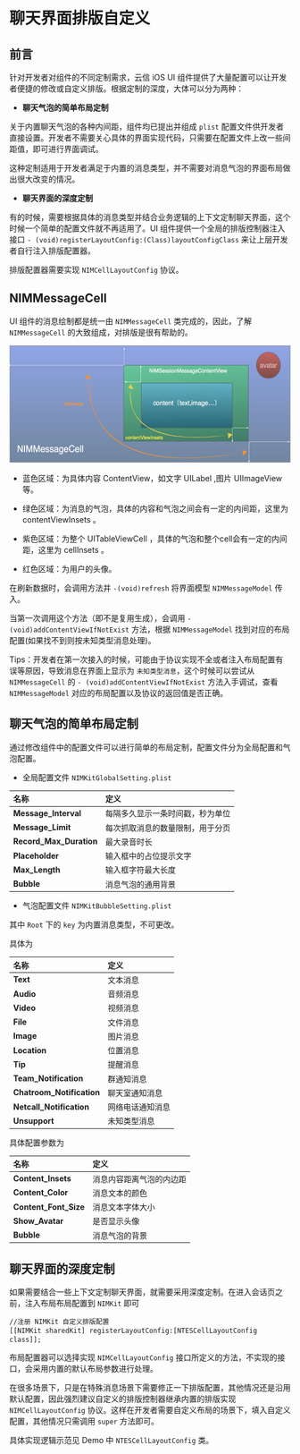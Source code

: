 # 聊天界面排版自定义

## 前言

针对开发者对组件的不同定制需求，云信 iOS UI 组件提供了大量配置可以让开发者便捷的修改或自定义排版。根据定制的深度，大体可以分为两种：

* **聊天气泡的简单布局定制**

关于内置聊天气泡的各种内间距，组件均已提出并组成 `plist` 配置文件供开发者直接设置。开发者不需要关心具体的界面实现代码，只需要在配置文件上改一些间距值，即可进行界面调试。

这种定制适用于开发者满足于内置的消息类型，并不需要对消息气泡的界面布局做出很大改变的情况。

* **聊天界面的深度定制**

有的时候，需要根据具体的消息类型并结合业务逻辑的上下文定制聊天界面，这个时候一个简单的配置文件就不再适用了。UI 组件提供一个全局的排版控制器注入接口 `- (void)registerLayoutConfig:(Class)layoutConfigClass` 来让上层开发者自行注入排版配置器。

排版配置器需要实现 `NIMCellLayoutConfig` 协议。


## NIMMessageCell

UI 组件的消息绘制都是统一由 `NIMMessageCell` 类完成的，因此，了解 `NIMMessageCell` 的大致组成，对排版是很有帮助的。

<img src="https://github.com/netease-im/NIM_Resources/blob/master/iOS/Images/nimkit_cell.jpg" width="550" height="210" />

* 蓝色区域：为具体内容 ContentView，如文字 UILabel ,图片 UIImageView 等。

* 绿色区域：为消息的气泡，具体的内容和气泡之间会有一定的内间距，这里为 contentViewInsets 。

* 紫色区域：为整个 UITableViewCell ，具体的气泡和整个cell会有一定的内间距，这里为 cellInsets 。

* 红色区域：为用户的头像。

在刷新数据时，会调用方法并 `-(void)refresh` 将界面模型 `NIMMessageModel` 传入。

当第一次调用这个方法（即不是复用生成），会调用 `- (void)addContentViewIfNotExist` 方法，根据 `NIMMessageModel` 找到对应的布局配置(如果找不到则按未知类型消息处理)。

Tips：开发者在第一次接入的时候，可能由于协议实现不全或者注入布局配置有误等原因，导致消息在界面上显示为 `未知类型消息`，这个时候可以尝试从 `NIMMessageCell` 的 `- (void)addContentViewIfNotExist` 方法入手调试，查看`NIMMessageModel` 对应的布局配置以及协议的返回值是否正确。


## 聊天气泡的简单布局定制

通过修改组件中的配置文件可以进行简单的布局定制，配置文件分为全局配置和气泡配置。

* 全局配置文件 `NIMKitGlobalSetting.plist`


|**名称** | **定义** | 
|:----- | :-----|
|**Message_Interval** | 每隔多久显示一条时间戳，秒为单位 |
|**Message_Limit** | 每次抓取消息的数量限制，用于分页 |
|**Record\_Max\_Duration** | 最大录音时长 |
|**Placeholder**  | 输入框中的占位提示文字 |
|**Max_Length**   | 输入框字符最大长度 |
|**Bubble**  | 消息气泡的通用背景 |

* 气泡配置文件 `NIMKitBubbleSetting.plist`

其中 `Root` 下的 `key` 为内置消息类型，不可更改。

具体为

|**名称** | **定义** | 
|:----- | :-----|
|**Text** | 文本消息 |
|**Audio** | 音频消息 |
|**Video** | 视频消息 |
|**File**  | 文件消息 |
|**Image** | 图片消息 |
|**Location** | 位置消息 |
|**Tip** | 提醒消息 |
|**Team_Notification** | 群通知消息 |
|**Chatroom_Notification** | 聊天室通知消息 |
|**Netcall_Notification** | 网络电话通知消息 |
|**Unsupport** | 未知类型消息 |


具体配置参数为

|**名称** | **定义** | 
|:----- | :-----|
|**Content_Insets** | 消息内容距离气泡的内边距 |
|**Content_Color**  | 消息文本的颜色 |
|**Content\_Font\_Size** | 消息文本字体大小 |
|**Show_Avatar**  | 是否显示头像 |
|**Bubble**  | 消息气泡的背景 |



## 聊天界面的深度定制
如果需要结合一些上下文定制聊天界面，就需要采用深度定制。在进入会话页之前，注入布局布局配置到 `NIMKit` 即可

```objc
//注册 NIMKit 自定义排版配置
[[NIMKit sharedKit] registerLayoutConfig:[NTESCellLayoutConfig class]];
```  

布局配置器可以选择实现 `NIMCellLayoutConfig` 接口所定义的方法，不实现的接口，会采用内置的默认布局参数进行处理。

在很多场景下，只是在特殊消息场景下需要修正一下排版配置，其他情况还是沿用默认配置，因此强烈建议自定义的排版控制器继承内置的排版实现 `NIMCellLayoutConfig` 协议。这样在开发者需要自定义布局的场景下，填入自定义配置，其他情况只需调用 `super` 方法即可。

具体实现逻辑示范见 Demo 中 `NTESCellLayoutConfig` 类。




